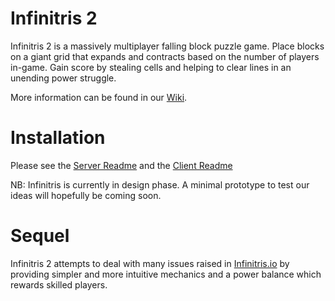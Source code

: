 # Infinitris 2
Infinitris 2 is a massively multiplayer falling block puzzle game. Place blocks on a giant grid that expands and contracts based on the number of players in-game. Gain score by stealing cells and helping to clear lines in an unending power struggle.

More information can be found in our [Wiki](https://github.com/rolznz/infinitris2/wiki/Home).

# Installation

Please see the [Server Readme](server/README.md) and the [Client Readme](client/README.md)

NB: Infinitris is currently in design phase. A minimal prototype to test our ideas will hopefully be coming soon.

# Sequel
Infinitris 2 attempts to deal with many issues raised in [Infinitris.io](https://github.com/rolznz/infinitris2/wiki/infinitris.io) by providing simpler and more intuitive mechanics and a power balance which rewards skilled players.
